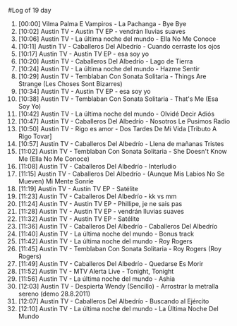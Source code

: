 #Log of 19 day

1. [00:00] Vilma Palma E Vampiros - La Pachanga - Bye Bye
1. [10:02] Austin TV - Austin TV EP - vendrán lluvias suaves
1. [10:06] Austin TV - La última noche del mundo - Ella No Me Conoce
1. [10:11] Austin TV - Caballeros Del Albedrío - Cuando cerraste los ojos
1. [10:17] Austin TV - Austin TV EP - esa soy yo
1. [10:20] Austin TV - Caballeros Del Albedrío - Lago de Tierra
1. [10:24] Austin TV - La última noche del mundo - Hazme Sentir
1. [10:29] Austin TV - Temblaban Con Sonata Solitaria - Things Are Strange (Les Choses Sont Bizarres)
1. [10:34] Austin TV - Austin TV EP - esa soy yo
1. [10:38] Austin TV - Temblaban Con Sonata Solitaria - That's Me (Esa Soy Yo)
1. [10:42] Austin TV - La última noche del mundo - Olvidé Decir Adiós
1. [10:47] Austin TV - Caballeros Del Albedrío - Nosotros Le Pusimos Radio
1. [10:50] Austin TV - Rigo es amor - Dos Tardes De Mi Vida [Tributo A Rigo Tovar]
1. [10:57] Austin TV - Caballeros Del Albedrío - Llena de mañanas Tristes
1. [11:02] Austin TV - Temblaban Con Sonata Solitaria - She Doesn't Know Me (Ella No Me Conoce)
1. [11:08] Austin TV - Caballeros Del Albedrío - Interludio
1. [11:15] Austin TV - Caballeros Del Albedrío - (Aunque Mis Labios No Se Mueven) Mi Mente Sonríe
1. [11:19] Austin TV - Austin TV EP - Satélite
1. [11:23] Austin TV - Caballeros Del Albedrío - kk vs mm
1. [11:24] Austin TV - Austin TV EP - Phillipe, je ne sais pas
1. [11:28] Austin TV - Austin TV EP - vendrán lluvias suaves
1. [11:32] Austin TV - Austin TV EP - Satélite
1. [11:36] Austin TV - Caballeros Del Albedrío - Caballeros Del Albedrío
1. [11:40] Austin TV - La última noche del mundo - Bonus track
1. [11:42] Austin TV - La última noche del mundo - Roy Rogers
1. [11:45] Austin TV - Temblaban Con Sonata Solitaria - Roy Rogers (Roy Rogers)
1. [11:49] Austin TV - Caballeros Del Albedrío - Quedarse Es Morir
1. [11:52] Austin TV - MTV Alerta Live - Tonight, Tonight
1. [11:56] Austin TV - La última noche del mundo - Ashia
1. [12:03] Austin TV - Despierta Wendy (Sencillo) - Arrostrar la metralla sereno (demo 28.8.2011)
1. [12:07] Austin TV - Caballeros Del Albedrío - Buscando al Ejército
1. [12:10] Austin TV - La última noche del mundo - La Ùltima Noche Del Mundo
